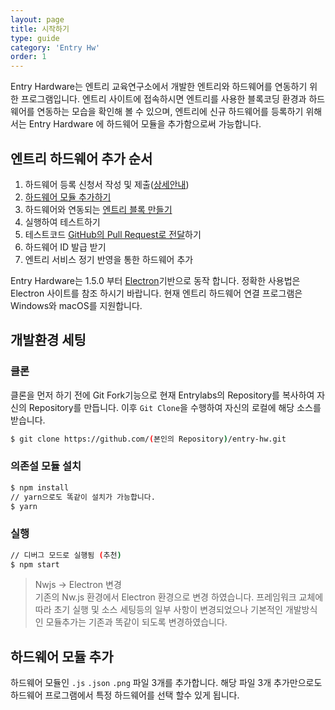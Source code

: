 ```yaml
---
layout: page
title: 시작하기
type: guide
category: 'Entry Hw'
order: 1
---
```


Entry Hardware는 엔트리 교육연구소에서 개발한 엔트리와 하드웨어를 연동하기 위한 프로그램입니다. 엔트리 사이트에 접속하시면 엔트리를 사용한 블록코딩 환경과 하드웨어를 연동하는 모습을 확인해 볼 수 있으며, 엔트리에 신규 하드웨어를 등록하기 위해서는 Entry Hardware 에 하드웨어 모듈을 추가함으로써 가능합니다.

## 엔트리 하드웨어 추가 순서
1. 하드웨어 등록 신청서 작성 및 제출([상세안내](./2017-05-16-enroll_entry-hw.html))
2. [하드웨어 모듈 추가하기](.//2016-05-03-add_module.html)
3. 하드웨어와 연동되는 [엔트리 블록 만들기](..//entryjs/2016-05-22-add_new_blocks.html)
4. 실행하여 테스트하기
5. 테스트코드 [GitHub의 Pull Request로 전달](../etc/2016-05-03-git_fork.html)하기
6. 하드웨어 ID 발급 받기
7. 엔트리 서비스 정기 반영을 통한 하드웨어 추가

Entry Hardware는 1.5.0 부터 [Electron](https://electron.atom.io/)기반으로 동작 합니다. 정확한 사용법은 Electron 사이트를 참조 하시기 바랍니다. 현재 엔트리 하드웨어 연결 프로그램은 Windows와 macOS를 지원합니다.

## 개발환경 세팅

### 클론
클론을 먼저 하기 전에 Git Fork기능으로 현재 Entrylabs의 Repository를 복사하여 자신의 Repository를 만듭니다. 이후 `Git Clone`을 수행하여 자신의 로컬에 해당 소스를 받습니다.
``` bash
$ git clone https://github.com/(본인의 Repository)/entry-hw.git
```

### 의존설 모듈 설치  
``` bash
$ npm install
// yarn으로도 똑같이 설치가 가능합니다.
$ yarn
```

### 실행  
``` bash
// 디버그 모드로 실행됨 (추천)
$ npm start
```

> Nwjs -> Electron 변경  
기존의 Nw.js 환경에서 Electron 환경으로 변경 하였습니다.
프레임워크 교체에 따라 초기 실행 및 소스 세팅등의 일부 사항이 변경되었으나 기본적인 개발방식인 모듈추가는 기존과 똑같이 되도록 변경하였습니다.

## 하드웨어 모듈 추가
하드웨어 모듈인 `.js` `.json` `.png` 파일 3개를 추가합니다. 해당 파일 3개 추가만으로도 하드웨어 프로그램에서 특정 하드웨어를 선택 할수 있게 됩니다.
